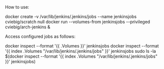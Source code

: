 How to use:

docker create -v /var/lib/jenkins/.jenkins/jobs --name jenkinsjobs cviebig/scratch null
docker run --volumes-from jenkinsjobs --privileged cviebig/arch-jenkins &

Access configured jobs as follows:

docker inspect --format '{{ .Volumes }}' jenkinsjobs
docker inspect --format '{{ index .Volumes "/var/lib/jenkins/.jenkins/jobs" }}' jenkinsjobs
sudo ls -la $(docker inspect --format '{{ index .Volumes "/var/lib/jenkins/.jenkins/jobs" }}' jenkinsjobs)
